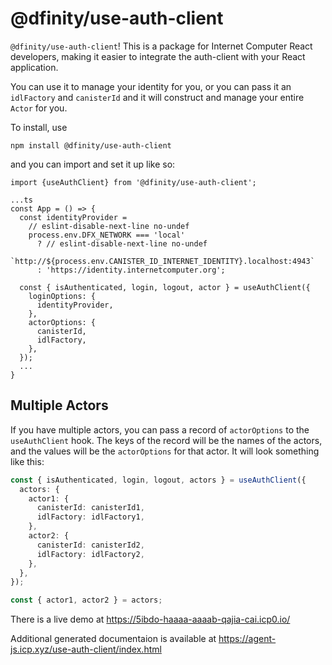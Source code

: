 # @dfinity/use-auth-client

`@dfinity/use-auth-client`! This is a package for Internet Computer React developers, making it easier to integrate the auth-client with your React application. 

You can use it to manage your identity for you, or you can pass it an `idlFactory` and `canisterId` and it will construct and manage your entire `Actor` for you. 

To install, use 
```
npm install @dfinity/use-auth-client
```

and you can import and set it up like so:

```
import {useAuthClient} from '@dfinity/use-auth-client';

...ts
const App = () => {
  const identityProvider =
    // eslint-disable-next-line no-undef
    process.env.DFX_NETWORK === 'local'
      ? // eslint-disable-next-line no-undef
        `http://${process.env.CANISTER_ID_INTERNET_IDENTITY}.localhost:4943`
      : 'https://identity.internetcomputer.org';

  const { isAuthenticated, login, logout, actor } = useAuthClient({
    loginOptions: {
      identityProvider,
    },
    actorOptions: {
      canisterId,
      idlFactory,
    },
  });
  ...
}
```

## Multiple Actors

If you have multiple actors, you can pass a record of `actorOptions` to the `useAuthClient` hook. The keys of the record will be the names of the actors, and the values will be the `actorOptions` for that actor. It will look something like this: 

```ts
const { isAuthenticated, login, logout, actors } = useAuthClient({
  actors: {
    actor1: {
      canisterId: canisterId1,
      idlFactory: idlFactory1,
    },
    actor2: {
      canisterId: canisterId2,
      idlFactory: idlFactory2,
    },
  },
});

const { actor1, actor2 } = actors;

```

There is a live demo at https://5ibdo-haaaa-aaaab-qajia-cai.icp0.io/ 

Additional generated documentaion is available at https://agent-js.icp.xyz/use-auth-client/index.html
